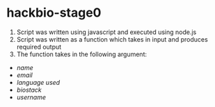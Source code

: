 # hackbio-stage0

1. Script was written using javascript and executed using node.js
2. Script was written as a function which takes in input and produces required output
3. The function takes in the following argument: 
- *name*
- *email*
- *language used*
- *biostack*
- *username*